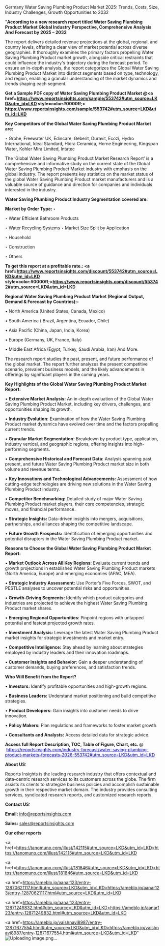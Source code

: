 Germany Water Saving Plumbing Product Market 2025: Trends, Costs, Size, Industry Challenges, Growth Opportunities to 2032

"<strong>According to a new research report titled Water Saving Plumbing Product Market Global Industry Perspective, Comprehensive Analysis And Forecast by 2025 – 2032</strong>

The report delivers detailed revenue projections at the global, regional, and country levels, offering a clear view of market potential across diverse geographies. It thoroughly examines the primary factors propelling Water Saving Plumbing Product market growth, alongside critical restraints that could influence the industry's trajectory during the forecast period. To ensure an in-depth analysis, the report categorizes the Global Water Saving Plumbing Product Market into distinct segments based on type, technology, and region, enabling a granular understanding of the market dynamics and trends shaping each segment.

<strong>Get a Sample PDF copy of Water Saving Plumbing Product Market </strong><strong>@<a href=https://www.reportsinsights.com/sample/553742#utm_source=LKD&utm_id=LKD style=color:#0000ff;> https://www.reportsinsights.com/sample/553742#utm_source=LKD&utm_id=LKD</a></strong></font>

<strong>Key Competitors of the Global Water Saving Plumbing Product Market are:</strong>

‣ Grohe, Freewater UK, Edincare, Geberit, Duravit, Ecozi, Hydro International, Ideal Standard, Hidra Ceramica, Horne Engineering, Kingspan Water, Kohler Mira Limited, Intatec

The ‘Global Water Saving Plumbing Product Market Research Report’ is a comprehensive and informative study on the current state of the Global Water Saving Plumbing Product Market industry with emphasis on the global industry. The report presents key statistics on the market status of the global Water Saving Plumbing Product market manufacturers and is a valuable source of guidance and direction for companies and individuals interested in the industry.

<strong>Water Saving Plumbing Product Industry Segmentation covered are:</strong>

<strong>Market by Order Type: </strong>
‣ 

‣ Water Efficient Bathroom Products

‣ Water Recycling Systems
‣ Market Size Split by Application

‣ Household

‣ Construction

‣ Others

<strong>To get this report at a profitable rate.: <a href=https://www.reportsinsights.com/discount/553742#utm_source=LKD&utm_id=LKD style=color:#0000ff;>https://www.reportsinsights.com/discount/553742#utm_source=LKD&utm_id=LKD</a></strong></font>

<strong>Regional Water Saving Plumbing Product Market (Regional Output, Demand &amp; Forecast by Countries):-</strong>

• North America (United States, Canada, Mexico)

• South America ( Brazil, Argentina, Ecuador, Chile)

• Asia Pacific (China, Japan, India, Korea)

• Europe (Germany, UK, France, Italy)

• Middle East Africa (Egypt, Turkey, Saudi Arabia, Iran) And More.

The research report studies the past, present, and future performance of the global market. The report further analyzes the present competitive scenario, prevalent business models, and the likely advancements in offerings by significant players in the coming years.

<strong>Key Highlights of the Global Water Saving Plumbing Product Market Report:</strong>

• <strong>Extensive Market Analysis:</strong> An in-depth evaluation of the Global Water Saving Plumbing Product Market, including key drivers, challenges, and opportunities shaping its growth.

• <strong>Industry Evolution:</strong> Examination of how the Water Saving Plumbing Product market dynamics have evolved over time and the factors propelling current trends.

• <strong>Granular Market Segmentation:</strong> Breakdown by product type, application, industry vertical, and geographic regions, offering insights into high-performing segments.

• <strong>Comprehensive Historical and Forecast Data:</strong> Analysis spanning past, present, and future Water Saving Plumbing Product market size in both volume and revenue terms.

• <strong>Key Innovations and Technological Advancements:</strong> Assessment of how cutting-edge technologies are driving new solutions in the Water Saving Plumbing Product industry.

• <strong>Competitor Benchmarking:</strong> Detailed study of major Water Saving Plumbing Product market players, their core competencies, strategic moves, and financial performance.

• <strong>Strategic Insights:</strong> Data-driven insights into mergers, acquisitions, partnerships, and alliances shaping the competitive landscape.

• <strong>Future Growth Prospects:</strong> Identification of emerging opportunities and potential disruptors in the Water Saving Plumbing Product market.

<strong>Reasons to Choose the Global Water Saving Plumbing Product Market Report:</strong>

• <strong>Market Outlook Across All Key Regions:</strong> Evaluate current trends and growth projections in established Water Saving Plumbing Product markets (North America, Europe) and emerging economies (APAC, MEA).

• <strong>Strategic Industry Assessment:</strong> Use Porter’s Five Forces, SWOT, and PESTLE analyses to uncover potential risks and opportunities.

• <strong>Growth-Driving Segments:</strong> Identify which product categories and industries are projected to achieve the highest Water Saving Plumbing Product market shares.

• <strong>Emerging Regional Opportunities:</strong> Pinpoint regions with untapped potential and fastest projected growth rates.

• <strong>Investment Analysis:</strong> Leverage the latest Water Saving Plumbing Product market insights for strategic investments and market entry.

• <strong>Competitive Intelligence:</strong> Stay ahead by learning about strategies employed by industry leaders and their innovation roadmaps.

• <strong>Customer Insights and Behavior:</strong> Gain a deeper understanding of customer demands, buying preferences, and satisfaction trends.

<strong>Who Will Benefit from the Report?</strong>

• <strong>Investors:</strong> Identify profitable opportunities and high-growth regions.

• <strong>Business Leaders:</strong> Understand market positioning and build competitive strategies.

• <strong>Product Developers:</strong> Gain insights into customer needs to drive innovation.

• <strong>Policy Makers:</strong> Plan regulations and frameworks to foster market growth.

• <strong>Consultants and Analysts:</strong> Access detailed data for strategic advice.
</ul>
<strong>Access full Report Description, TOC, Table of Figure, Chart, etc. </strong>@  <a href=https://reportsinsights.com/industry-forecast/water-saving-plumbing-product-markets-forecasts-2026-553742#utm_source=LKD&utm_id=LKD style=color:#0000ff;>https://reportsinsights.com/industry-forecast/water-saving-plumbing-product-markets-forecasts-2026-553742#utm_source=LKD&utm_id=LKD</a></font>

<strong><strong>About US</strong>:</strong>

Reports Insights is the leading research industry that offers contextual and data-centric research services to its customers across the globe. The firm assists its clients to strategize business policies and accomplish sustainable growth in their respective market domain. The industry provides consulting services, syndicated research reports, and customized research reports.

<strong>Contact US:</strong>

<p class=""""><b>Email:</b> <a href=mailto:info@reportsinsights.com>info@reportsinsights.com</a></p>
<p class=""""><b>Sales:</b> <a href=mailto:sales@reportsinsights.com>sales@reportsinsights.com</a></p>

<strong>Our other reports</strong>

<a href=https://tanomuno.com/illust/142115#utm_source=LKD&utm_id=LKD>https://tanomuno.com/illust/142115#utm_source=LKD&utm_id=LKD</a>

<a href=https://tanomuno.com/illust/181846#utm_source=LKD&utm_id=LKD>https://tanomuno.com/illust/181846#utm_source=LKD&utm_id=LKD</a>

<a href=https://ameblo.jp/aanar123/entry-12870621117.html#utm_source=LKD&utm_id=LKD>https://ameblo.jp/aanar123/entry-12870621117.html#utm_source=LKD&utm_id=LKD</a>

<a href=https://ameblo.jp/aanar123/entry-12871249832.html#utm_source=LKD&utm_id=LKD>https://ameblo.jp/aanar123/entry-12871249832.html#utm_source=LKD&utm_id=LKD</a>

<a href=https://ameblo.jp/vaishnavi8987/entry-12871677554.html#utm_source=LKD&utm_id=LKD>https://ameblo.jp/vaishnavi8987/entry-12871677554.html#utm_source=LKD&utm_id=LKD</a>"
![Uploading image.png…]()
